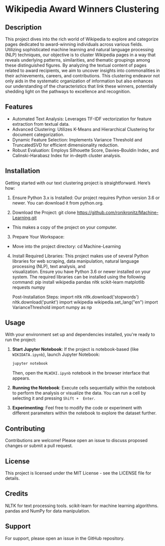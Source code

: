 # Wikipedia Award Winners Clustering
## Description
This project dives into the rich world of Wikipedia to explore and categorize pages dedicated to award-winning individuals across various fields. Utilizing sophisticated machine learning and natural language processing (NLP) techniques, our objective is to cluster Wikipedia pages in a way that reveals underlying patterns, similarities, and thematic groupings among these distinguished figures. By analyzing the textual content of pages related to award recipients, we aim to uncover insights into commonalities in their achievements, careers, and contributions. This clustering endeavor not only aids in the systematic organization of information but also enhances our understanding of the characteristics that link these winners, potentially shedding light on the pathways to excellence and recognition.

## Features
* Automated Text Analysis: Leverages TF-IDF vectorization for feature extraction from textual data.
* Advanced Clustering: Utilizes K-Means and Hierarchical Clustering for document categorization.
* Dynamic Feature Selection: Implements Variance Threshold and TruncatedSVD for efficient dimensionality reduction.
* Robust Evaluation: Employs Silhouette Score, Davies–Bouldin Index, and Calinski-Harabasz Index for in-depth cluster analysis.

## Installation
Getting started with our text clustering project is straightforward. Here’s how:

1. Ensure Python 3.x is Installed: Our project requires Python version 3.6 or newer. You can download it from python.org.

2. Download the Project:
   git clone https://github.com/ronikronitz/Machine-Learning.git
* This makes a copy of the project on your computer.
  
3. Prepare Your Workspace:
* Move into the project directory:
  cd Machine-Learning

4. Install Required Libraries:
  This project makes use of several Python libraries for web scraping, data manipulation, natural language processing (NLP), text analysis, and       
   visualization.
   Ensure you have Python 3.6 or newer installed on your system.
   The required libraries can be installed using the following command:
   pip install wikipedia pandas nltk scikit-learn matplotlib requests numpy

   Post-Installation Steps:
   import nltk
   nltk.download('stopwords')
   nltk.download('punkt')
   import wikipedia
   wikipedia.set_lang("en")
   import VarianceThreshold
   import numpy as np
   
## Usage

With your environment set up and dependencies installed, you're ready to run the project:

1. **Start Jupyter Notebook**:
    If the project is notebook-based (like `WIKIDATA.ipynb`), launch Jupyter Notebook:
    ```bash
    jupyter notebook
    ```
    Then, open the `MLWIKI.ipynb` notebook in the browser interface that appears.

2. **Running the Notebook**:
    Execute cells sequentially within the notebook to perform the analysis or visualize the data. You can run a cell by selecting it and pressing `Shift + 
    Enter`.

3. **Experimenting**:
    Feel free to modify the code or experiment with different parameters within the notebook to explore the dataset further.

## Contributing
Contributions are welcome! Please open an issue to discuss proposed changes or submit a pull request.

## License
This project is licensed under the MIT License - see the LICENSE file for details.

## Credits
NLTK for text processing tools.
scikit-learn for machine learning algorithms.
pandas and NumPy for data manipulation.

## Support
For support, please open an issue in the GitHub repository.






   



